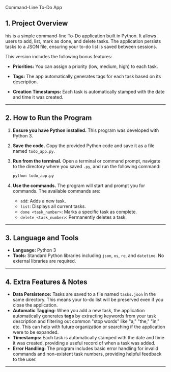 Command-Line To-Do App

## 1\. Project Overview

his is a simple command-line To-Do application built in Python. It allows users to add, list, mark as done, and delete tasks. The application persists tasks to a JSON file, ensuring your to-do list is saved between sessions.



This version includes the following bonus features:

* **Priorities:** You can assign a priority (low, medium, high) to each task.

* **Tags:** The app automatically generates tags for each task based on its description.

* **Creation Timestamps:** Each task is automatically stamped with the date and time it was created.







-----

## 2\. How to Run the Program

1.  **Ensure you have Python installed.** This program was developed with Python 3.

2.  **Save the code.** Copy the provided Python code and save it as a file named `todo_app.py`.

3.  **Run from the terminal.** Open a terminal or command prompt, navigate to the directory where you saved `.py`, and run the following command:

    ```bash
    python todo_app.py
    ```

4.  **Use the commands.** The program will start and prompt you for commands. The available commands are:

      * `add`: Adds a new task.
      * `list`: Displays all current tasks.
      * `done <task_number>`: Marks a specific task as complete.
      * `delete <task_number>`: Permanently deletes a task.

-----

## 3\. Language and Tools

  * **Language:** Python 3
  * **Tools:** Standard Python libraries including `json`, `os`, `re`, and `datetime`. No external libraries are required.

-----

## 4\. Extra Features & Notes

  * **Data Persistence:** Tasks are saved to a file named `tasks.json` in the same directory. This means your to-do list will be preserved even if you close the application.
  * **Automatic Tagging:** When you add a new task, the application automatically generates **tags** by extracting keywords from your task description and filtering out common "stop words" like "a," "the," "in," etc. This can help with future organization or searching if the application were to be expanded.
  * **Timestamps:** Each task is automatically stamped with the date and time it was created, providing a useful record of when a task was added.
  * **Error Handling:** The program includes basic error handling for invalid commands and non-existent task numbers, providing helpful feedback to the user.

-----

